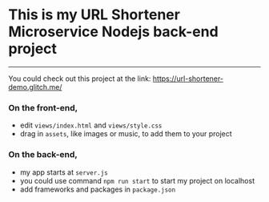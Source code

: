# This is my URL Shortener Microservice Nodejs back-end project

---

You could check out this project at the link: https://url-shortener-demo.glitch.me/

### On the front-end,

- edit `views/index.html` and `views/style.css`
- drag in `assets`, like images or music, to add them to your project

### On the back-end,

- my app starts at `server.js`
- you could use command `npm run start` to start my project on localhost
- add frameworks and packages in `package.json`

